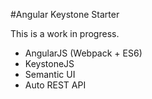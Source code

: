 #Angular Keystone Starter

This is a work in progress.

- AngularJS (Webpack + ES6)
- KeystoneJS
- Semantic UI
- Auto REST API